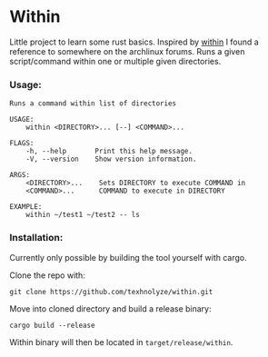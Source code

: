 # Within

Little project to learn some rust basics. Inspired by [within](https://github.com/sjmulder/within) I found a reference to somewhere on the archlinux forums.
Runs a given script/command within one or multiple given directories.

### Usage:
```
Runs a command within list of directories

USAGE:
    within <DIRECTORY>... [--] <COMMAND>...

FLAGS:
    -h, --help       Print this help message.
    -V, --version    Show version information.

ARGS:
    <DIRECTORY>...    Sets DIRECTORY to execute COMMAND in
    <COMMAND>...      COMMAND to execute in DIRECTORY

EXAMPLE:
    within ~/test1 ~/test2 -- ls
```

### Installation:
Currently only possible by building the tool yourself with cargo.

Clone the repo with:
```
git clone https://github.com/texhnolyze/within.git
```

Move into cloned directory and build a release binary:
```
cargo build --release
```

Within binary will then be located in `target/release/within`.
